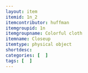 ```yaml
---
layout: item
itemid: 1n_2
itemcontributor: huffman
itemgroupid: 1n
itemgroupname: Colorful cloth
itemname: Closeup
itemtype: physical object
shortdesc: 
categories: [  ]
tags: [  ]
---
```







